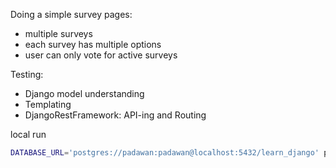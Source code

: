 Doing a simple survey pages:

- multiple surveys
- each survey has multiple options
- user can only vote for active surveys

Testing:

- Django model understanding
- Templating
- DjangoRestFramework: API-ing and Routing

local run
```sh
DATABASE_URL='postgres://padawan:padawan@localhost:5432/learn_django' python3 manage.py runserver
```